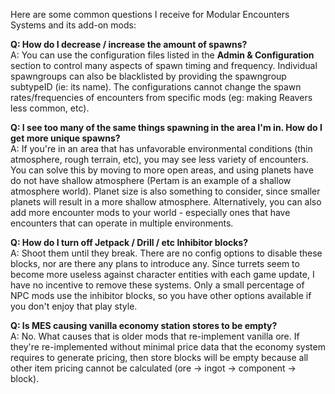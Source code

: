 Here are some common questions I receive for Modular Encounters Systems and its add-on mods:

**Q: How do I decrease / increase the amount of spawns?**  
A: You can use the configuration files listed in the **Admin & Configuration** section to control many aspects of spawn timing and frequency. Individual spawngroups can also be blacklisted by providing the spawngroup subtypeID (ie: its name). The configurations cannot change the spawn rates/frequencies of encounters from specific mods (eg: making Reavers less common, etc).

**Q: I see too many of the same things spawning in the area I'm in. How do I get more unique spawns?**  
A: If you're in an area that has unfavorable environmental conditions (thin atmosphere, rough terrain, etc), you may see less variety of encounters. You can solve this by moving to more open areas, and using planets have do not have shallow atmosphere (Pertam is an example of a shallow atmosphere world). Planet size is also something to consider, since smaller planets will result in a more shallow atmosphere. Alternatively, you can also add more encounter mods to your world - especially ones that have encounters that can operate in multiple environments.

**Q: How do I turn off Jetpack / Drill / etc Inhibitor blocks?**  
A: Shoot them until they break. There are no config options to disable these blocks, nor are there any plans to introduce any. Since turrets seem to become more useless against character entities with each game update, I have no incentive to remove these systems. Only a small percentage of NPC mods use the inhibitor blocks, so you have other options available if you don't enjoy that play style.

**Q: Is MES causing vanilla economy station stores to be empty?**  
A: No. What causes that is older mods that re-implement vanilla ore. If they're re-implemented without minimal price data that the economy system requires to generate pricing, then store blocks will be empty because all other item pricing cannot be calculated (ore -> ingot -> component -> block).

